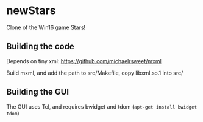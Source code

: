 newStars
========

Clone of the Win16 game Stars!

Building the code
-----------------
Depends on tiny xml: https://github.com/michaelrsweet/mxml

Build mxml, and add the path to src/Makefile, copy libxml.so.1 into src/

Building the GUI
-----------------
The GUI uses Tcl, and requires bwidget and tdom (`apt-get install bwidget tdom`)

